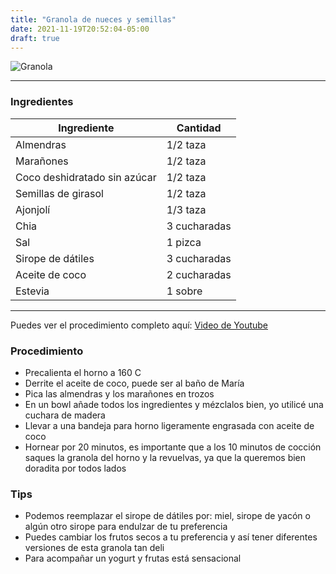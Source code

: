 ```yaml
---
title: "Granola de nueces y semillas"
date: 2021-11-19T20:52:04-05:00
draft: true
---
```

![Granola](../../images/granola_nueces_semillas.jpg)
___
### Ingredientes

| Ingrediente | Cantidad |
| ----------- | ----------- |
| Almendras | 1/2 taza|
| Marañones | 1/2 taza |
| Coco deshidratado sin azúcar | 1/2 taza |
| Semillas de girasol | 1/2 taza |
| Ajonjolí | 1/3 taza | 
| Chia | 3 cucharadas |
| Sal | 1 pizca |
| Sirope de dátiles | 3 cucharadas |
| Aceite de coco | 2 cucharadas |
| Estevia | 1 sobre |

___
Puedes ver el procedimiento completo aquí: [Video de Youtube](https://youtu.be/0QRLxSM1rAg)


### Procedimiento 
- Precalienta el horno a 160 C
- Derrite el aceite de coco, puede ser al baño de María
- Pica las almendras y los marañones en trozos
- En un bowl añade todos los ingredientes y mézclalos bien, yo utilicé una cuchara de madera
- Llevar a una bandeja para horno ligeramente engrasada con aceite de coco
- Hornear por 20 minutos, es importante que a los 10 minutos de cocción saques la granola del horno y la revuelvas, ya que la queremos bien doradita por todos lados

### Tips 
- Podemos reemplazar el sirope de dátiles por: miel, sirope de yacón o algún otro sirope para endulzar de tu preferencia
- Puedes cambiar los frutos secos a tu preferencia y así tener diferentes versiones de esta granola tan deli
- Para acompañar un yogurt y frutas está sensacional
